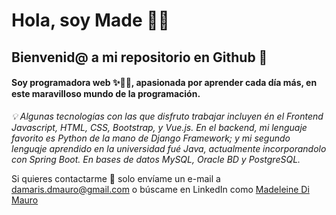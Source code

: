 # Hola, soy Made 🌟👋
## Bienvenid@ a mi repositorio en Github 🌈

#### Soy programadora web ✨👩‍💻, apasionada por aprender cada día más, en este maravilloso mundo de la programación. 
_💡 Algunas tecnologías con las que disfruto trabajar incluyen én el Frontend Javascript, HTML, CSS, Bootstrap, y Vue.js. 
En el backend, mi lenguaje favorito es Python de la mano de Django Framework; y mi segundo lenguqje aprendido en la universidad fué Java, actualmente incorporandolo con Spring Boot. En bases de datos MySQL, Oracle BD y PostgreSQL._

Si quieres contactarme 🎈 solo envíame un e-mail a damaris.dmauro@gmail.com o búscame en LinkedIn como [Madeleine Di Mauro](https://www.linkedin.com/in/made-di-mauro/)

<!--
**MadeDiMauro/MadeDiMauro** is a ✨ _special_ ✨ repository because its `README.md` (this file) appears on your GitHub profile.

Here are some ideas to get you started:

- 🔭 I’m currently working on ...
- 🌱 I’m currently learning ...
- 👯 I’m looking to collaborate on ...
- 🤔 I’m looking for help with ...
- 💬 Ask me about ...
- 📫 How to reach me: ...
- 😄 Pronouns: ...
- ⚡ Fun fact: ...
-->
